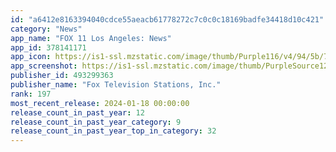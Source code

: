 ```yaml
---
id: "a6412e8163394040cdce55aeacb61778272c7c0c0c18169badfe34418d10c421"
category: "News"
app_name: "FOX 11 Los Angeles: News"
app_id: 378141171
app_icon: https://is1-ssl.mzstatic.com/image/thumb/Purple116/v4/94/5b/70/945b70bc-cd4c-2634-6c11-6dce27097317/FTS-AppIcon-1x_U007emarketing-0-7-0-sRGB-0-85-220.png/1024x1024bb.png
app_screenshot: https://is1-ssl.mzstatic.com/image/thumb/PurpleSource126/v4/a6/75/70/a675700b-4c5a-e528-8206-5876de31663d/4f3ef019-112b-4442-9faf-b9d1a8bacea4_KTTV_FOX11_iOS_1242x2688_003_2023_SCREEN_1_rev_11-23.jpg/1242x2688bb.png
publisher_id: 493299363
publisher_name: "Fox Television Stations, Inc."
rank: 197
most_recent_release: 2024-01-18 00:00:00
release_count_in_past_year: 12
release_count_in_past_year_category: 9
release_count_in_past_year_top_in_category: 32
---
```

